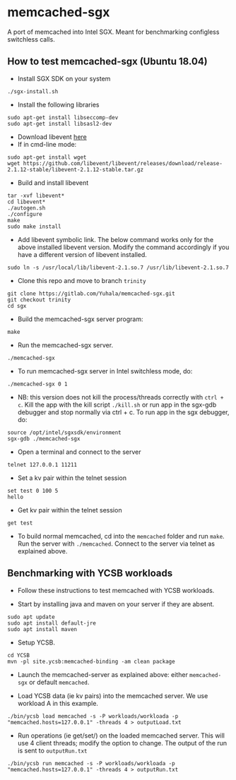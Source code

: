 # memcached-sgx

A port of memcached into Intel SGX. Meant for benchmarking configless switchless calls.

## How to test memcached-sgx (Ubuntu 18.04)

- Install SGX SDK on your system
```
./sgx-install.sh

```

- Install the following libraries

```
sudo apt-get install libseccomp-dev
sudo apt-get install libsasl2-dev

```
- Download libevent [here](https://github.com/libevent/libevent/releases/download/release-2.1.12-stable/libevent-2.1.12-stable.tar.gz)
- If in cmd-line mode: 

```
sudo apt-get install wget
wget https://github.com/libevent/libevent/releases/download/release-2.1.12-stable/libevent-2.1.12-stable.tar.gz
```
- Build and install libevent

```
tar -xvf libevent*
cd libevent*
./autogen.sh
./configure
make
sudo make install

```
- Add libevent symbolic link. The below command works only for the above installed libevent version. Modify the command accordingly if you have a different version of libevent installed.

```
sudo ln -s /usr/local/lib/libevent-2.1.so.7 /usr/lib/libevent-2.1.so.7

```
- Clone this repo and move to branch `trinity`

```
git clone https://gitlab.com/Yuhala/memcached-sgx.git
git checkout trinity
cd sgx

```

- Build the memcached-sgx server program:

```
make 

```  

- Run the memcached-sgx server.
```
./memcached-sgx

```
- To run memcached-sgx server in Intel switchless mode, do:
```
./memcached-sgx 0 1

````

- NB: this version does not kill the process/threads correctly with `ctrl + c`. Kill the app with the kill script `./kill.sh` or run app in the sgx-gdb debugger and stop normally via ctrl + c. To run app in the sgx debugger, do:

```
source /opt/intel/sgxsdk/environment 
sgx-gdb ./memcached-sgx

```

- Open a terminal and connect to the server

```
telnet 127.0.0.1 11211

```
- Set a kv pair within the telnet session

```
set test 0 100 5
hello

```
- Get kv pair within the telnet session

```
get test

```
- To build normal memcached, cd into the `memcached` folder and run `make`. Run the server with `./memcached`. Connect to the server via telnet as explained above.

## Benchmarking with YCSB workloads
- Follow these instructions to test memcached with YCSB workloads.

- Start by installing java and maven on your server if they are absent.

```
sudo apt update
sudo apt install default-jre
sudo apt install maven

```
- Setup YCSB.

```
cd YCSB
mvn -pl site.ycsb:memcached-binding -am clean package

```
- Launch the memcached-server as explained above: either `memcached-sgx` or default `memcached`.

- Load YCSB data (ie kv pairs) into the memcached server. We use workload A in this example. 

```
./bin/ycsb load memcached -s -P workloads/workloada -p "memcached.hosts=127.0.0.1" -threads 4 > outputLoad.txt

```
- Run operations (ie get/set/) on the loaded memcached server. This will use 4 client threads; modify the option to change. The output of the run is sent to `outputRun.txt`

```
./bin/ycsb run memcached -s -P workloads/workloada -p "memcached.hosts=127.0.0.1" -threads 4 > outputRun.txt

```
